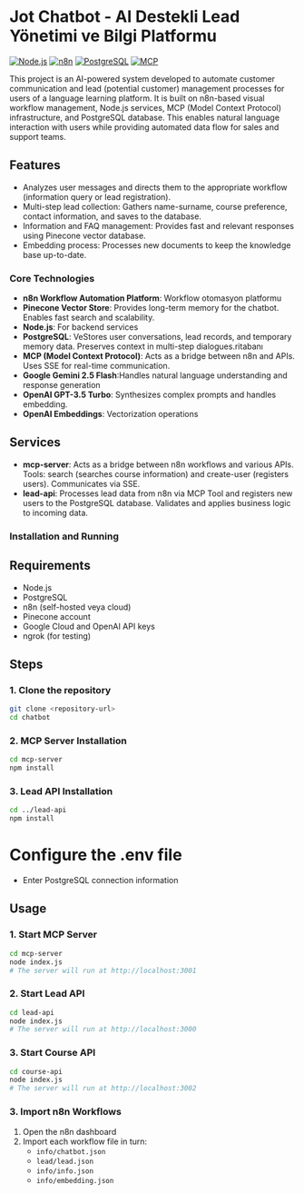 # Jot Chatbot - AI Destekli Lead Yönetimi ve Bilgi Platformu

[![Node.js](https://img.shields.io/badge/Node.js-18+-green.svg)](https://nodejs.org/)
[![n8n](https://img.shields.io/badge/n8n-Workflow%20Automation-blue.svg)](https://n8n.io/)
[![PostgreSQL](https://img.shields.io/badge/PostgreSQL-Database-blue.svg)](https://www.postgresql.org/)
[![MCP](https://img.shields.io/badge/MCP-Protocol-orange.svg)](https://modelcontextprotocol.io/)

This project is an AI-powered system developed to automate customer communication and lead (potential customer) management processes for users of a language learning platform. It is built on n8n-based visual workflow management, Node.js services, MCP (Model Context Protocol) infrastructure, and PostgreSQL database. This enables natural language interaction with users while providing automated data flow for sales and support teams.

## Features

- Analyzes user messages and directs them to the appropriate workflow (information query or lead registration).
- Multi-step lead collection: Gathers name-surname, course preference, contact information, and saves to the database.
- Information and FAQ management: Provides fast and relevant responses using Pinecone vector database.
- Embedding process: Processes new documents to keep the knowledge base up-to-date.

### Core Technologies
- **n8n Workflow Automation Platform**: Workflow otomasyon platformu
- **Pinecone Vector Store**: Provides long-term memory for the chatbot. Enables fast search and scalability.
- **Node.js**: For backend services
- **PostgreSQL**: VeStores user conversations, lead records, and temporary memory data. Preserves context in multi-step dialogues.ritabanı
- **MCP (Model Context Protocol)**: Acts as a bridge between n8n and APIs. Uses SSE for real-time communication.
- **Google Gemini 2.5 Flash**:Handles natural language understanding and response generation
- **OpenAI GPT-3.5 Turbo**: Synthesizes complex prompts and handles embedding.
- **OpenAI Embeddings**: Vectorization operations

## Services
- **mcp-server**: Acts as a bridge between n8n workflows and various APIs. Tools: search (searches course information) and create-user (registers users). Communicates via SSE.
- **lead-api**: Processes lead data from n8n via MCP Tool and registers new users to the PostgreSQL database. Validates and applies business logic to incoming data.

### Installation and Running
## Requirements
- Node.js
- PostgreSQL
- n8n (self-hosted veya cloud)
- Pinecone account
- Google Cloud and OpenAI API keys
- ngrok (for testing)

## Steps

### 1. Clone the repository
```bash
git clone <repository-url>
cd chatbot
```

### 2. MCP Server Installation
```bash
cd mcp-server
npm install
```

### 3.  Lead API Installation
```bash
cd ../lead-api
npm install
```


# Configure the .env file
- Enter PostgreSQL connection information


## Usage

### 1. Start MCP Server
```bash
cd mcp-server
node index.js
# The server will run at http://localhost:3001
```

### 2. Start Lead API
```bash
cd lead-api
node index.js
# The server will run at http://localhost:3000
```

### 3. Start Course API
```bash
cd course-api
node index.js
# The server will run at http://localhost:3002
```

### 3. Import n8n Workflows
1. Open the n8n dashboard
2. Import each workflow file in turn:
   - `info/chatbot.json`
   - `lead/lead.json`
   - `info/info.json`
   - `info/embedding.json`


